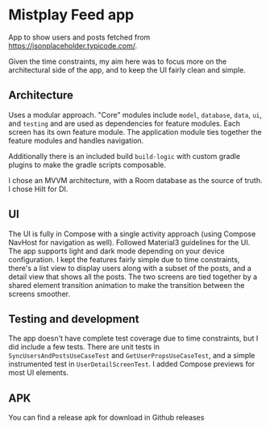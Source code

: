 # Mistplay Feed app

App to show users and posts fetched from https://jsonplaceholder.typicode.com/.

Given the time constraints, my aim here was to focus more on the architectural side of the app, and to keep the UI fairly clean and simple.

## Architecture

Uses a modular approach. "Core" modules include `model`, `database`, `data`, `ui`, and `testing` and are used as dependencies for feature modules. Each screen has its own feature module.
The application module ties together the feature modules and handles navigation.

Additionally there is an included build `build-logic` with custom gradle plugins to make the gradle scripts composable.

I chose an MVVM architecture, with a Room database as the source of truth. I chose Hilt for DI.

## UI

The UI is fully in Compose with a single activity approach (using Compose NavHost for navigation as well). 
Followed Material3 guidelines for the UI. The app supports light and dark mode depending on your device configuration.
I kept the features fairly simple due to time constraints, there's a list view to display users along with a subset of the posts, and a detail view that shows all the posts.
The two screens are tied together by a shared element transition animation to make the transition between the screens smoother.

## Testing and development

The app doesn't have complete test coverage due to time constraints, but I did include a few tests. There are unit tests in `SyncUsersAndPostsUseCaseTest` and `GetUserPropsUseCaseTest`, and a simple instrumented test in `UserDetailScreenTest`.
I added Compose previews for most UI elements.

## APK

You can find a release apk for download in Github releases
